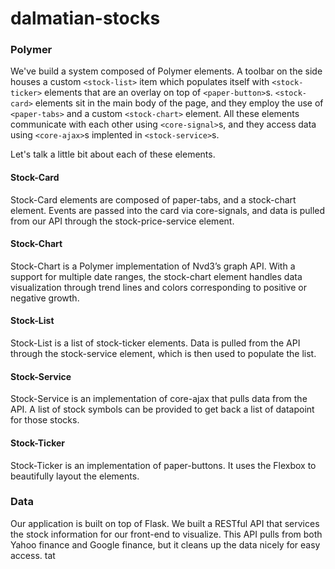 # dalmatian-stocks

### Polymer
We've build a system composed of Polymer elements. A toolbar on the side houses a custom `<stock-list>` item which populates itself with `<stock-ticker>` elements that are an overlay on top of `<paper-button>`s. `<stock-card>` elements sit in the main body of the page, and they employ the use of `<paper-tabs>` and a custom `<stock-chart>` element. All these elements communicate with each other using `<core-signal>`s, and they access data using `<core-ajax>`s implented in `<stock-service>`s. 

Let's talk a little bit about each of these elements. 

#### Stock-Card
Stock-Card elements are composed of paper-tabs, and a stock-chart element. Events are passed into the card via core-signals, and data is pulled from our API through the stock-price-service element.

#### Stock-Chart
Stock-Chart is a Polymer implementation of Nvd3’s graph API. With a support for multiple date ranges, the stock-chart element handles data visualization through trend lines and colors corresponding to positive or negative growth.

#### Stock-List
Stock-List is a list of stock-ticker elements. Data is pulled from the API through the stock-service element, which is then used to populate the list.

#### Stock-Service
Stock-Service is an implementation of core-ajax that pulls data from the API. A list of stock symbols can be provided to get back a list of datapoint for those stocks.

#### Stock-Ticker
Stock-Ticker is an implementation of paper-buttons. It uses the Flexbox to beautifully layout the elements. 

### Data
Our application is built on top of Flask. We built a RESTful API that services the stock information for our front-end to visualize. This API pulls from both Yahoo finance and Google finance, but it cleans up the data nicely for easy access. 
tat
